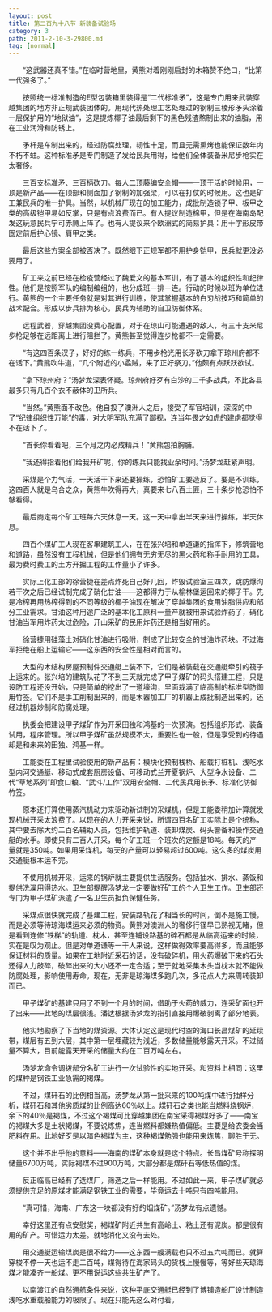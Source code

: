 ```yaml
---
layout: post
title: 第二百九十八节 新装备试验场
category: 3
path: 2011-2-10-3-29800.md
tag: [normal]
---
```


　　“这武器还真不错。”在临时营地里，黄熊对着刚刚启封的木箱赞不绝口，“比第一代强多了。”

　　按照统一标准制造的E型包装箱里装得是“二代标准矛”，这是专门用来武装穿越集团的地方非正规武装团体的。用现代热处理工艺处理过的钢制三棱形矛头涂着一层保护用的“地狱油”，这是提炼椰子油最后剩下的黑色残渣熬制出来的油脂，用在工业润滑和防锈上。

　　矛杆是车制出来的，经过防腐处理，韧性十足，而且无需熏烤也能保证数年内不朽不蛀。这种标准矛是专门制造了发给民兵用得，给他们全体装备米尼步枪实在太奢侈。

　　三百支标准矛、三百柄砍刀。每人二顶藤编安全帽——一顶干活的时候用，一顶是新产品——在顶部和侧面加了钢制的加强梁，可以在打仗的时候用。这也是矿工兼民兵的唯一护具。当然，以机械厂现在的加工能力，成批制造锁子甲、板甲之类的高级铠甲易如反掌，只是有点浪费而已。有人提议制造棉甲，但是在海南岛配发这玩意民兵宁可赤膊上阵了。也有人提议来个欧洲式的简易护具：用十字形皮带固定前后护心镜、肩甲之类。

　　最后这些方案全部被否决了。既然眼下正规军都不用护身铠甲，民兵就更没必要用了。

　　矿工来之前已经在检疫营经过了魏爱文的基本军训，有了基本的组织性和纪律性。他们是按照军队的编制编组的，也分成班－排－连。行动的时候以班为单位进行。黄熊的一个主要任务就是对其进行训练，使其掌握基本的白刃战技巧和简单的战术配合。形成以步兵排为核心，民兵为辅助的自卫防御体系。

　　远程武器，穿越集团没费心配置，对于在琼山可能遭遇的敌人，有三十支米尼步枪足够在远距离上进行阻拦了。黄熊甚至觉得连步枪都不一定需要。

　　“有这四百条汉子，好好的练一练兵，不用步枪光用长矛砍刀拿下琼州府都不在话下。”黄熊吹牛道，“几个附近的小蟊贼，来了正好祭刀。”他颇有点跃跃欲试。

　　“拿下琼州府？”汤梦龙深表怀疑。琼州府好歹有白沙的二千多战兵，不比各县最多只有几百个衣不蔽体的卫所兵。

　　“当然。”黄熊面不改色。他自投了澳洲人之后，接受了军官培训，深深的中了“纪律组织性万能”的毒，对大明军队充满了鄙视，连当年畏之如虎的建虏都觉得不在话下了。

　　“首长你看着吧，三个月之内必成精兵！”黄熊包拍胸脯。

　　“我还得指着他们给我开矿呢，你的练兵只能找业余时间。”汤梦龙赶紧声明。

　　采煤是个力气活，一天活干下来还要操练，恐怕矿工要造反了。要是不训练，这四百人就是乌合之众，黄熊牛吹得再大，真要来七八百土匪，三十条步枪恐怕不够看得。

　　最后商定每个矿工班每六天休息一天。这一天中拿出半天来进行操练，半天休息。

　　四百个煤矿工人现在客串建筑工人，在在张兴培和单道谦的指挥下，修筑营地和道路，虽然没有工程机械，但是他们拥有无穷无尽的黑火药和称手耐用的工具，最为费时费工的土方开掘工程的工作量小了许多。

　　实际上化工部的徐营捷在差点炸死自己好几回，炸毁试验室三四次，跳防爆沟若干次之后已经试制完成了硝化甘油——这都得力于从榆林堡运回来的椰子干。先是冷榨再用热榨得到的不同等级的椰子油现在解决了穿越集团的食用油脂供应和部分工业需求。甘油这种用途广泛的基本化工原料一量产就被用来试验炸药了，硝化甘油当军用炸药太过危险，开山采矿的民用炸药还是相当好用的。

　　徐营捷用硅藻土对硝化甘油进行吸附，制成了比较安全的甘油炸药块。不过海军拒绝在船上运输它——这东西的安全性是相对而言的。

　　大型的木结构房屋预制件交通艇上装不下，它们是被装载在交通艇牵引的筏子上运来的。张兴培的建筑队花了不到三天就完成了甲子煤矿的码头搭建工程，只是设防工程还没开始，只是简单的挖出了一道壕沟，里面栽满了临高制的标准型防御用竹签。它们不是手工削制出来的，而是木器加工厂的机器上成批制造出来的，还经过机器炒制和防腐处理。

　　执委会把建设甲子煤矿作为开采田独和鸿基的一次预演。包括组织形式、装备试用，程序管理。所以甲子煤矿虽然规模不大，重要性也一般，但是享受到的待遇却是和未来的田独、鸿基一样。

　　工能委在工程里试验使用的新产品有：模块化预制栈桥、船载打桩机、浅吃水型内河交通艇、移动式成套厨房设备、可移动式兰开夏锅炉、大型净水设备、二代“草地系列”即食口粮、“武斗/工作”双用安全帽、二代民兵用长矛、标准化防御竹签。

　　原本还打算使用蒸汽机动力来驱动新试制的采煤机，但是工能委稍加计算就发现机械开采太浪费了。以现在的人力开采来说，所谓四百名矿工实际上是个统称，其中要去除大约二百名辅助人员，包括维护轨道、装卸煤炭、码头警备和操作交通艇的水手。即使只有二百人开采，每个矿工班一个班次的定额是18吨。每天的产量就是350吨。如果用采煤机，每天的产量可以轻易超过600吨。这么多的煤炭用交通艇根本运不完。

　　不使用机械开采，运来的锅炉就主要提供生活服务。包括抽水、排水、蒸饭和提供洗澡用得热水。卫生部提醒汤梦龙一定要做好矿工的个人卫生工作。卫生部还专门为甲子煤矿派遣了一名卫生员担负保健任务。

　　采煤点很快就完成了基建工程，安装路轨花了相当长的时间，倒不是施工慢，而是必须等待琼海煤运来必须的物资。黄熊对澳洲人的奢侈行径早已熟视无睹，但是看到连修“铁梯”的轨道、枕木，甚至连铺设路基的碎石都是从临高运来的时候，实在是叹为观止。但是对单道谦等一干人来说，这样做得效率要高得多，而且能够保证材料的质量。如果在工地附近采石的话，没有破碎机，用火药爆破下来的石头还得人力敲碎，破碎出来的大小还不一定合适；至于就地采集木头当枕木就不能做防腐处理，影响使用寿命。现在，无非是琼海煤多跑几次，多花点人力来周转装卸而已。

　　甲子煤矿的基建只用了不到一个月的时间，借助于火药的威力，连采矿面也开了出来——此地的煤层很浅。潘达根据汤梦龙的指引直接用爆破剥离了部分地表。

　　他实地勘察了下当地的煤资源。大体认定这是现代时空的海口长昌煤矿的延续带，煤层有五到六层，其中第一层埋藏较为浅近，多数储量能够露天开采。不过储量不算大，目前能露天开采的储量大约在二百万吨左右。

　　汤梦龙命令调拨部分名矿工进行一次试验性的实地开采。和资料上相同：这里的煤种是钢铁工业急需的褐煤。

　　不过，煤矸石的比例相当高，汤梦龙从第一批采来的100吨煤中进行抽样分析，煤矸石和其他劣质煤的比例高达60％以上。煤矸石之类也能当燃料烧锅炉，余下的40％是褐煤，不过这个褐煤可比穿越集团在南宝采得褐煤好多了——南宝的褐煤大多是土状褐煤，不要说炼焦，连当燃料都嫌热值偏低。主要是给农委会当肥料在用。此地好歹是以暗色褐煤为主，这种褐煤勉强也能用来炼焦，聊胜于无。

　　这个并不出乎他的意料——海南的煤矿本身就是这个特点。长昌煤矿号称探明储量6700万吨，实际褐煤不过900万吨，大部分都是煤矸石等低热值的煤。

　　反正临高已经有了选煤厂，筛选之后一样能用。不过如此一来，甲子煤矿就必须提供充足的原煤才能满足钢铁工业的需要，毕竟运去十吨只有四吨能用。

　　“真可惜，海南、广东这一块都没有好的烟煤矿。”汤梦龙有点遗憾。

　　幸好这里还有点安慰奖，褐煤矿附近共生有高岭土、粘土还有泥炭。都是很有用的矿产。可惜运力太差。就地消化又没有去处。

　　用交通艇运输煤炭是很不给力——这东西一艘满载也只不过五六吨而已。就算穿梭不停一天也运不走二百吨，煤得待在海家码头的货栈上慢慢等，等好些天琼海煤才能凑齐一船煤。更不用说运这些共生矿产了。

　　以南渡江的自然通航条件来说，这种平底交通艇已经到了博铺造船厂设计制造浅吃水重载船能力的极限了。现在只能先这么对付着。

